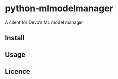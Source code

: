 # python-mlmodelmanager

A client for Devo's ML model manager

## Install


## Usage


## Licence


